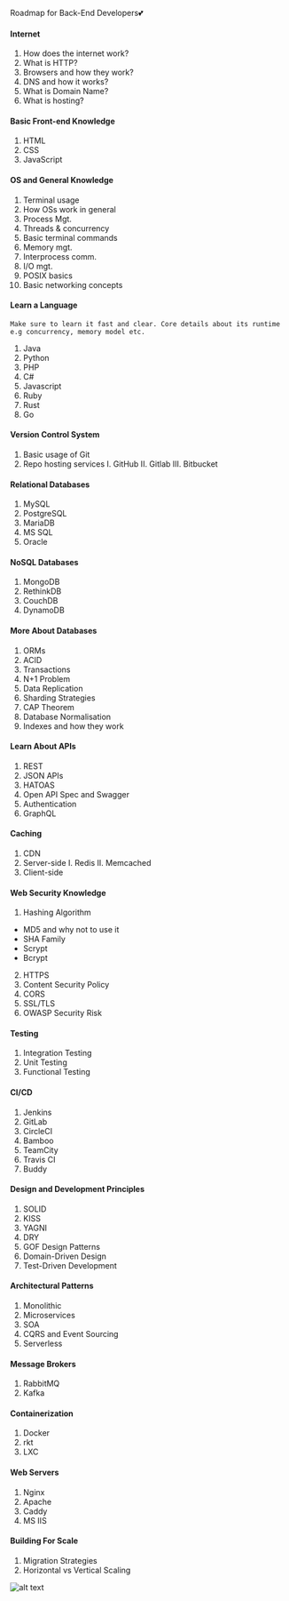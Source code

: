 Roadmap for Back-End Developers💕

#### Internet

1. How does the internet work?
2. What is HTTP?
3. Browsers and how they work?
4. DNS and how it works?
5. What is Domain Name?
6. What is hosting?

#### Basic Front-end Knowledge

1. HTML
2. CSS
3. JavaScript

#### OS and General Knowledge

1. Terminal usage
2. How OSs work in general
3. Process Mgt.
4. Threads & concurrency
5. Basic terminal commands
6. Memory mgt.
7. Interprocess comm.
8. I/O mgt.
9. POSIX basics
10. Basic networking concepts

#### Learn a Language

`Make sure to learn it fast and clear. Core details about its runtime e.g concurrency, memory model etc.`

1. Java
2. Python
3. PHP
4. C#
5. Javascript
6. Ruby
7. Rust
8. Go

#### Version Control System

1. Basic usage of Git
2. Repo hosting services
    I. GitHub
    II. Gitlab
    III. Bitbucket
#### Relational Databases

1. MySQL
2. PostgreSQL
3. MariaDB
4. MS SQL
5. Oracle

#### NoSQL Databases

1. MongoDB
2. RethinkDB
3. CouchDB
4. DynamoDB

#### More About Databases

1. ORMs
2. ACID
3. Transactions
4. N+1 Problem
5. Data Replication
6. Sharding Strategies
7. CAP Theorem
8. Database Normalisation
9. Indexes and how they work

#### Learn About APIs

1. REST
2. JSON APIs
3. HATOAS
4. Open API Spec and Swagger
5. Authentication
6. GraphQL

#### Caching

1. CDN
2. Server-side
    I. Redis
    II. Memcached
3. Client-side


#### Web Security Knowledge

1. Hashing Algorithm 
 * MD5 and why not to use it
 * SHA Family
 * Scrypt
 * Bcrypt
2. HTTPS
3. Content Security Policy
4. CORS
5. SSL/TLS
6. OWASP Security Risk

#### Testing

1. Integration Testing
2. Unit Testing
3. Functional Testing

#### CI/CD

1. Jenkins
2. GitLab
3. CircleCI
4. Bamboo
5. TeamCity
6. Travis CI
7. Buddy


#### Design and Development Principles

1. SOLID
2. KISS
3. YAGNI
4. DRY
5. GOF Design Patterns
6. Domain-Driven Design
7. Test-Driven Development

#### Architectural Patterns

1. Monolithic
2. Microservices
3. SOA
4. CQRS and Event Sourcing
5. Serverless

#### Message Brokers

1. RabbitMQ
2. Kafka

#### Containerization

1. Docker
2. rkt
3. LXC

#### Web Servers

1. Nginx
2. Apache
3. Caddy
4. MS IIS

#### Building For Scale

1. Migration Strategies
2. Horizontal vs Vertical Scaling


![alt text][logo]

[logo]: https://i.imgur.com/jkL6P3l.jpg "Logo Title Text 2"
